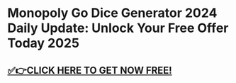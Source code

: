 # Monopoly Go Dice Generator 2024 Daily Update: Unlock Your Free Offer Today 2025


## [✅👉CLICK HERE TO GET NOW FREE!](https://besteventtoday.com/Dragon/Ball)

